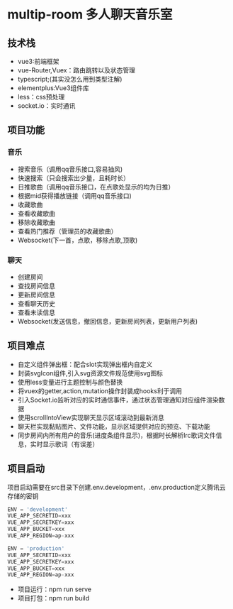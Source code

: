 # multip-room 多人聊天音乐室

## 技术栈
* vue3:前端框架
* vue-Router,Vuex：路由跳转以及状态管理
* typescript;(其实没怎么用到类型注解)
* elementplus:Vue3组件库
* less：css预处理
* socket.io：实时通讯

## 项目功能
### 音乐
* 搜索音乐（调用qq音乐接口,容易抽风)
* 快速搜索（只会搜索出少量，且耗时长）
* 日推歌曲（调用qq音乐接口，在点歌处显示的均为日推）
* 根据mid获得播放链接（调用qq音乐接口)
* 收藏歌曲
* 查看收藏歌曲
* 移除收藏歌曲
* 查看热门推荐（管理员的收藏歌曲）
* Websocket(下一首，点歌，移除点歌,顶歌)

### 聊天 
* 创建房间
* 查找房间信息
* 更新房间信息
* 查看聊天历史
* 查看未读信息
* Websocket(发送信息，撤回信息，更新房间列表，更新用户列表)

##  项目难点
* 自定义组件弹出框：配合slot实现弹出框内自定义
* 封装svgIcon组件,引入svg资源文件规范使用svg图标
* 使用less变量进行主题控制与颜色替换
* 将vuex的getter,action,mutation操作封装成hooks利于调用
* 引入Socket.io监听对应的实时通信事件，通过状态管理通知对应组件渲染数据
* 使用scrollIntoView实现聊天显示区域滚动到最新消息
* 聊天栏实现黏贴图片、文件功能，显示区域提供对应的预览、下载功能
* 同步房间内所有用户的音乐(进度条组件显示)，根据时长解析lrc歌词文件信息，实时显示歌词（有误差）
  



## 项目启动
项目启动需要在src目录下创建.env.development，.env.production定义腾讯云存储的密钥
```js
ENV = 'development'
VUE_APP_SECRETID=xxx
VUE_APP_SECRETKEY=xxx
VUE_APP_BUCKET=xxx
VUE_APP_REGION=ap-xxx

ENV = 'production'
VUE_APP_SECRETID=xxx
VUE_APP_SECRETKEY=xxx
VUE_APP_BUCKET=xxx
VUE_APP_REGION=ap-xxx
```
* 项目运行：npm run serve
* 项目打包：npm run build

